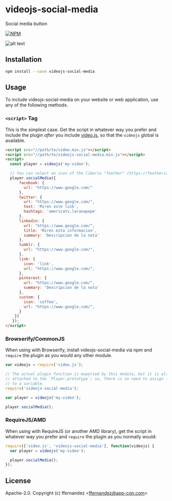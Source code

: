 
[npm-icon]: https://nodei.co/npm/videojs-social-media.png?downloads=true&downloadRank=true&stars=true

[npm-link]: https://nodei.co/npm/videojs-social-media/


# videojs-social-media

Social media button

[![NPM][npm-icon]][npm-link]

![alt text](https://github.com/facundofernandez/videojs-social-media/blob/master/doc/image.png)

## Installation

```sh
npm install --save videojs-social-media
```

## Usage

To include videojs-social-media on your website or web application, use any of the following methods.

### `<script>` Tag

This is the simplest case. Get the script in whatever way you prefer and include the plugin _after_ you include [video.js][videojs], so that the `videojs` global is available.

```html
<script src="//path/to/video.min.js"></script>
<script src="//path/to/videojs-social-media.min.js"></script>
<script>
  const player = videojs('my-video');

  // You can select an icon of the liberia "feather" (https://feathericons.com/)
  player.socialMedia({
      facebook: {
        url: "https://www.google.com/"
      },
      twitter: {
        url: "https://www.google.com/",
        text: 'Miren este link',
        hashtags: 'americatv,laranapepe'
      },
      linkedin: {
        url: "https://www.google.com/",
        title: 'Miren esta informacion',
        summary: 'Descripcion de la nota'
      },
      tumblr: {
        url: "https://www.google.com/",
      },
      link: {
        icon: 'link',
        url: "https://www.google.com/",
      },
      pinterest: {
        url: "https://www.google.com/",
        summary: 'Descripcion de la nota'
      },
      custom: {
        icon: 'coffee',
        url: "https://www.google.com/",
      }
    }]
   });
</script>
```

### Browserify/CommonJS

When using with Browserify, install videojs-social-media via npm and `require` the plugin as you would any other module.

```js
var videojs = require('video.js');

// The actual plugin function is exported by this module, but it is also
// attached to the `Player.prototype`; so, there is no need to assign it
// to a variable.
require('videojs-social-media');

var player = videojs('my-video');

player.socialMedia();
```

### RequireJS/AMD

When using with RequireJS (or another AMD library), get the script in whatever way you prefer and `require` the plugin as you normally would:

```js
require(['video.js', 'videojs-social-media'], function(videojs) {
  var player = videojs('my-video');

  player.socialMedia();
});
```

## License

Apache-2.0. Copyright (c) ffernandez &lt;ffernandez@app-con.com&gt;


[videojs]: http://videojs.com/
